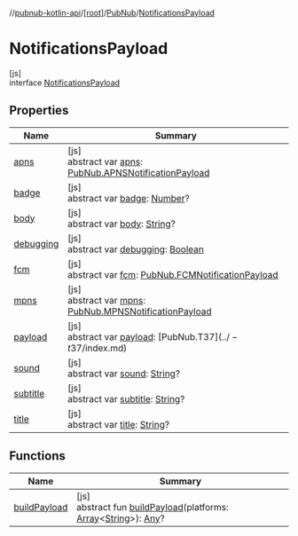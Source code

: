 //[pubnub-kotlin-api](../../../../index.md)/[[root]](../../index.md)/[PubNub](../index.md)/[NotificationsPayload](index.md)

# NotificationsPayload

[js]\
interface [NotificationsPayload](index.md)

## Properties

| Name | Summary |
|---|---|
| [apns](apns.md) | [js]<br>abstract var [apns](apns.md): [PubNub.APNSNotificationPayload](../-a-p-n-s-notification-payload/index.md) |
| [badge](badge.md) | [js]<br>abstract var [badge](badge.md): [Number](https://kotlinlang.org/api/core/kotlin-stdlib/kotlin/-number/index.html)? |
| [body](body.md) | [js]<br>abstract var [body](body.md): [String](https://kotlinlang.org/api/core/kotlin-stdlib/kotlin/-string/index.html)? |
| [debugging](debugging.md) | [js]<br>abstract var [debugging](debugging.md): [Boolean](https://kotlinlang.org/api/core/kotlin-stdlib/kotlin/-boolean/index.html) |
| [fcm](fcm.md) | [js]<br>abstract var [fcm](fcm.md): [PubNub.FCMNotificationPayload](../-f-c-m-notification-payload/index.md) |
| [mpns](mpns.md) | [js]<br>abstract var [mpns](mpns.md): [PubNub.MPNSNotificationPayload](../-m-p-n-s-notification-payload/index.md) |
| [payload](payload.md) | [js]<br>abstract var [payload](payload.md): [PubNub.T$37](../-t$37/index.md) |
| [sound](sound.md) | [js]<br>abstract var [sound](sound.md): [String](https://kotlinlang.org/api/core/kotlin-stdlib/kotlin/-string/index.html)? |
| [subtitle](subtitle.md) | [js]<br>abstract var [subtitle](subtitle.md): [String](https://kotlinlang.org/api/core/kotlin-stdlib/kotlin/-string/index.html)? |
| [title](title.md) | [js]<br>abstract var [title](title.md): [String](https://kotlinlang.org/api/core/kotlin-stdlib/kotlin/-string/index.html)? |

## Functions

| Name | Summary |
|---|---|
| [buildPayload](build-payload.md) | [js]<br>abstract fun [buildPayload](build-payload.md)(platforms: [Array](https://kotlinlang.org/api/core/kotlin-stdlib/kotlin/-array/index.html)&lt;[String](https://kotlinlang.org/api/core/kotlin-stdlib/kotlin/-string/index.html)&gt;): [Any](https://kotlinlang.org/api/core/kotlin-stdlib/kotlin/-any/index.html)? |

